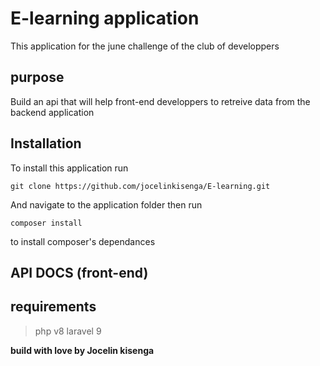 # E-learning application

<p>This application for the june challenge of the club of developpers</p>

## purpose
Build an api that will help front-end developpers to retreive data from the backend application

## Installation
To install this application run 
```git
git clone https://github.com/jocelinkisenga/E-learning.git
```
And navigate to the application folder then run 
```git
composer install 
```
to install composer's dependances

## API DOCS (front-end)


## requirements
> php v8
> laravel 9

<strong> build with love by Jocelin kisenga </strong>